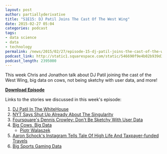 ```yaml
---
layout: post
author: partiallyderivative
title: "S1E15: DJ Patil Joins The Cast Of The West Wing"
date: 2015-02-27 05:04
categories: podcast
tags:
- data science
- data
- technology
permalink: /news/2015/02/27/episode-15-dj-patil-joins-the-cast-of-the-west-wing
podcast_link: http://static1.squarespace.com/static/546690f9e4b02b939d34b2b1/546691b4e4b01fdff0c848ac/54ef531de4b0a8822f969d2e/1424970647063/Partially_Derivative_Episode_15.mp3
podcast_length: 2395000
---
```


This week Chris and Jonathon talk about DJ Patil joining the cast of the
West Wing, big data on cows, not being sketchy with user data, and more!

[**Download Episode**](http://static1.squarespace.com/static/546690f9e4b02b939d34b2b1/546691b4e4b01fdff0c848ac/54ef531de4b0a8822f969d2e/1424970647063/Partially_Derivative_Episode_15.mp3)

Links to the stories we discussed in this week's episode:

1.  [DJ Patil In The
    WhiteHouse](https://gigaom.com/2015/02/05/dj-patil-has-joined-the-white-house-to-wrangle-data-issues/)
2.  [NYT Says Shut Up Already About The
    Singularity](http://opinionator.blogs.nytimes.com/2015/02/23/outing-a-i-beyond-the-turing-test/?_r=0)
3.  [Foursquare's Dennis Crowley: Don't Be Sketchy With User
    Data](http://www.inc.com/graham-winfrey/foursquare-s-dennis-crowley-on-how-tech-startups-should-handle-privacy.html)
4.  [Big Cows, Big Data](https://www.youtube.com/watch?v=oY0mxwySaSo)
    -   [Piotr
        Walaszek](https://twitter.com/PiotrWalaszek/status/570444278914097152)
5.  [Aaron Schock's Instagram Tells Tale Of High Life And
    Taxpayer-funded
    Travels](http://bigstory.ap.org/article/e2f1f52c3eb34caca7d74e5bf90f27f9/lawmaker-lavish-decor-billed-private-planes-concerts)
6.  [Big Sports Gaming
    Data](http://fivethirtyeight.com/features/madden/)
